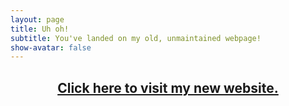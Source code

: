 ```yaml
---
layout: page
title: Uh oh!
subtitle: You've landed on my old, unmaintained webpage!
show-avatar: false
---
```


 
<center><h2><a href="https://www.richpauloo.com/">Click here to visit my new website.</a></h2></center>


